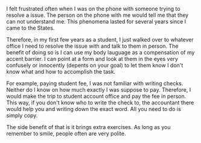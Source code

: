 I felt frustrated often when I was on the phone with someone trying to resolve a issue. The person on the phone with me would tell me that
they can not understand me. This phenomena lasted for several years since I came to the States.

Therefore, in my first few years as a student, I just walked over to whatever office I need to resolve the issue with and talk to them in
person. The benefit of doing so is I can use my body lauguage as a compensation of my accent barrier. I can point at a form and look at them
in the eyes very confusely or innocently (depents on your goal) to let them know I don't know what and how to accomplish the task. 

For example, paying student fee, I was not familiar with writing checks. Neither do I know on how much exactly I was suppose to pay. 
Therefore, I would make the trip to student account office and pay the fee in person. This way, if you don't know who to write the check
to, the accountant there would help you and writing down the exact word. All you need to do is simply copy. 

The side benefit of that is it brings extra exercises. As long as you remember to smile, people often are very polite. 
